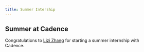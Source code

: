 ```yaml
---
title: Summer Intership
---
```

## Summer at Cadence

Congratulations to [Lizi Zhang](https://wiscad.github.io/wiscad/members/lizi-zhang.html) for starting a summer internship with Cadence. 
